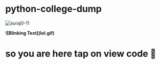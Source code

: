 # python-college-dump
<p align="left"> <img src="https://komarev.com/ghpvc/?username=suraj0-11&label=Profile%20views&color=0e75b6&style=flat" alt="suraj0-11" /> </p>
<b>
![Blinking Text](lol.gif)
<h1><i></i>so you are here tap on view code 🤤</i></h1>
